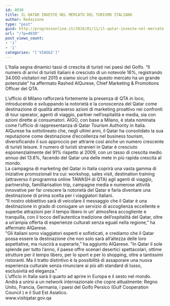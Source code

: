 ```yaml
---
id: 4030
title: IL QATAR INVESTE NEL MERCATO DEL TURISMO ITALIANO
author: Redazione
type: "post"
guid: http://progressonline.it/2016/01/11/il-qatar-investe-nel-mercato-del-turismo-italiano/
url: "/?p=4030"
post_views_count:
- '1'
- '1'
categories: "['VIAGGI']"
---
```


 L’Italia segna dinamici tassi di crescita di turisti nei paesi del Golfo. “Il numero di arrivi di turisti italiani è cresciuto di un notevole 16%, registrando 34.000 visitatori nel 2015 e siamo sicuri che questo mercato ha un grande potenziale” ha affermato Rashed AlQurese, Chief Marketing &amp; Promotions Officer del QTA.

<div> </div><div>L’ufficio di Milano rafforzerà fortemente la presenza di QTA in loco, introducendo e sviluppando la notorietà e la conoscenza del Qatar come destinazione di qualità attraverso azioni di marketing proattivo nei confronti di tour operator, agenti di viaggio, partner nell’ospitalità e media, sia con azioni dirette ai consumatori. AIGO, con base a Milano, è stata nominata come l’ufficio di rappresentanza di Qatar Tourism Authority in Italia.</div><div> </div><div>AlQurese ha sottolineato che, negli ultimi anni, il Qatar ha consolidato la sua reputazione come destinazione d’eccellenza nel business tourism, diversificando il suo approccio per attrarre così anche un numero crescente di turisti leisure. Il numero di turisti stranieri in Qatar è cresciuto esponenzialmente del 91% rispetto al 2009, con un tasso di crescita medio annuo del 13.8%, facendo del Qatar una delle mete in più rapida crescita al mondo. </div><div> </div><div>La campagna di marketing del Qatar in Italia coprirà una vasta gamma di iniziative promozionali tra cui: workshop, sales visit, destination training (attraverso il programma online TAWASH di QTA) agli agenti di viaggio, partnership, familliarisation trip, campagne media e numerose attività innovative per far crescere la notorietà del Qatar e farla diventare una destinazione di prima scelta per i viaggiatori italiani.</div><div> </div><div>“Il nostro obbiettivo sarà di veicolare il messaggio che il Qatar è una destinazione in grado di coniugare un servizio di accoglienza eccellente e superbe attrazioni per il tempo libero in un’ atmosfera accogliente e tranquilla, con il tocco dell’autentica tradizione dell’ospitalità del Qatar, oltre a un’ampia offerta di esperienze culturali senza eguali nella regione,” ha affermato AlQarese. </div><div> </div><div>"Gli italiani sono viaggiatori esperti e sofisticati, e crediamo che il Qatar possa essere la destinazione che non solo sarà all’altezza delle loro aspettative, ma riuscirà a superarle,” ha aggiunto AlQarese. "In Qatar il sole splende per tutto l’anno, il paese offre scenari desertici spettacolari, ottime strutture per il tempo libero, per lo sport e per lo shopping, oltre a tantissimi ristoranti. Ma il tratto distintivo è la possibilità di assaporare una nuova esperienza culturale senza rinunciare ai più alti standard di lusso, esclusività ed eleganza."</div><div> </div><div>L’ufficio in Italia sarà il quarto ad aprire in Europa e il sesto nel mondo. Andrà a unirsi a un network internazionale che copre attualmente: Regno Unito, Francia, Germania, i paesi del Golfo Persico (Gulf Cooperation Council ) e il Sud Est Asiatico. </div><div> </div><div>www.visitqatar.gov.qa </div>